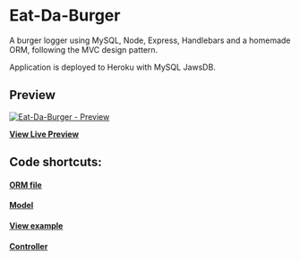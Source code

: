 # Eat-Da-Burger

A burger logger using MySQL, Node, Express, Handlebars and a homemade ORM, following the MVC design pattern.

Application is deployed to Heroku with MySQL JawsDB.

## Preview

[![Eat-Da-Burger - Preview](https://res.cloudinary.com/ygiah/image/upload/v1578946239/bootcamp/Screenshot_2020-01-13_at_20.08.43.png)](https://eat-da-burger-ed.herokuapp.com/)

**[View Live Preview](https://eat-da-burger-ed.herokuapp.com//)**

## Code shortcuts:

#### **[ORM file](https://github.com/Eduardo-YGIAH/burger/blob/master/config/orm.js)**

#### **[Model](https://github.com/Eduardo-YGIAH/burger/blob/master/controllers/burgers_controller.js)**

#### **[View example](https://github.com/Eduardo-YGIAH/burger/blob/master/views/index.handlebars)**

#### **[Controller](https://github.com/Eduardo-YGIAH/burger/blob/master/controllers/burgers_controller.js)**
